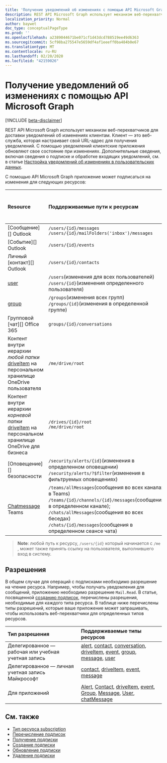 ```yaml
---
title: 'Получение уведомлений об изменениях с помощью API Microsoft Graph '
description: REST API Microsoft Graph использует механизм веб-перехватчиков для доставки уведомлений об изменениях клиентам. Клиент — это веб-служба, которая настраивает свой URL-адрес для получения уведомлений. С помощью уведомлений клиентские приложения обновляют свое состояние при изменениях. Дополнительные сведения, включая сведения о подписке и обработке входящих уведомлений, см. в статье "Настройка уведомлений об изменениях в пользовательских данных".
localization_priority: Normal
author: baywet
doc_type: conceptualPageType
ms.prod: ''
ms.openlocfilehash: a2389044671be071cf1d43dcd788519ee49d6363
ms.sourcegitcommit: 5cf98ba275547e5659df4af1eeeff0ba484b0e67
ms.translationtype: MT
ms.contentlocale: ru-RU
ms.lasthandoff: 02/20/2020
ms.locfileid: "42159026"
---
```

# <a name="use-the-microsoft-graph-api-to-get-change-notifications"></a>Получение уведомлений об изменениях с помощью API Microsoft Graph 

[!INCLUDE [beta-disclaimer](../../includes/beta-disclaimer.md)]

REST API Microsoft Graph использует механизм веб-перехватчиков для доставки уведомлений об изменениях клиентам. Клиент — это веб-служба, которая настраивает свой URL-адрес для получения уведомлений. С помощью уведомлений клиентские приложения обновляют свое состояние при изменениях. Дополнительные сведения, включая сведения о подписке и обработке входящих уведомлений, см. в статье [Настройка уведомлений об изменениях в пользовательских данных](/graph/webhooks).

С помощью API Microsoft Graph приложение может подписаться на изменения для следующих ресурсов:

| **Resource** | **Поддерживаемые пути к ресурсам** | **Данные ресурсов можно включать в уведомления**                  |
|:----------------|:------------|:-----------------------------------------|
| [Сообщение][] Outlook | `/users/{id}/messages`<br>`/users/{id}/mailFolders('inbox')/messages` | Нет |
| [Событие][] Outlook | `/users/{id}/events` | Нет |
| Личный [контакт][] Outlook | `/users/{id}/contacts` | Нет |
| [user][] | `/users`(изменения для всех пользователей)<br>`/users/{id}`(изменения определенного пользователя) | Нет |
| [group][] | `/groups`(изменения всех групп)<br>`/groups/{id}`(изменения в определенной группе) | Нет |
| Групповой [чат][] Office 365  | `groups/{id}/conversations` | Нет |
| Контент внутри иерархии _любой папки_ [driveItem][] на персональном хранилище OneDrive пользователя | `/me/drive/root` | Нет |
| Контент внутри иерархии _корневой папки_ [driveItem][] на персональном хранилище OneDrive для бизнеса | `/drives/{id}/root`<br> `/me/drive/root` | Нет |
| [Оповещение][] безопасности | `/security/alerts/{id}`(изменения в определенном оповещении) <br> `/security/alerts/?$filter`(изменения в фильтруемых оповещениях)| Нет |
| [Chatmessage](/graph/api/resources/subscription?view=graph-rest-beta) Teams | `/teams/allMessages`(сообщения во всех каналах в Teams)<br>`/teams/{id}/channels/{id}/messages`(сообщения в определенном канале);<br>`/chats/allMessages`(сообщения во всех беседах)<br>`/chats/{id}/messages`(сообщения в определенном сеансе чата) | Да |

> **Note**: любой путь к ресурсу, `/users/{id}` который начинается с `/me` , может также принять ссылку на пользователя, выполнившего вход в систему.

## <a name="permissions"></a>Разрешения

В общем случае для операций с подписками необходимо разрешение на чтение ресурса. Например, чтобы получать уведомления для сообщений, приложению необходимо разрешение `Mail.Read`. В статье, посвященной [созданию подписок](../api/subscription-post-subscriptions.md), перечислены разрешения, необходимые для каждого типа ресурса. В таблице ниже перечислены типы разрешений, которые ваше приложение может запрашивать, чтобы использовать веб-перехватчики для определенных типов ресурсов.

| Тип разрешения                        | Поддерживаемые типы ресурсов                                                      |
| :------------------------------------- | :------------------------------------------------------------------------------------ |
| Делегированное — рабочая или учебная учетная запись     | [alert][], [contact][], [conversation][], [driveItem][], [event][], [group][], [message][], [user][]|
| Делегированное — личная учетная запись Майкрософт | [contact][], [driveItem][], [event][], [message][]                                        |
| Для приложений                            | [Alert][], [Contact][], [driveItem][], [event][], [Group][], [Message][], [User][], [chatMessage][]|

## <a name="see-also"></a>См. также

- [Тип ресурса subscription](subscription.md)
- [Перечисление подписок](../api/subscription-list.md)
- [Получение подписки](../api/subscription-get.md)
- [Создание подписки](../api/subscription-post-subscriptions.md)
- [Обновление подписки](../api/subscription-update.md)
- [Удаление подписки](../api/subscription-delete.md)

[chatMessage]: ./chatmessage.md
[contact]: ./contact.md
[conversation]: ./conversation.md
[driveItem]: ./driveitem.md
[event]: ./event.md
[group]: ./group.md
[message]: ./message.md
[user]: ./user.md
[alert]: ./alert.md
